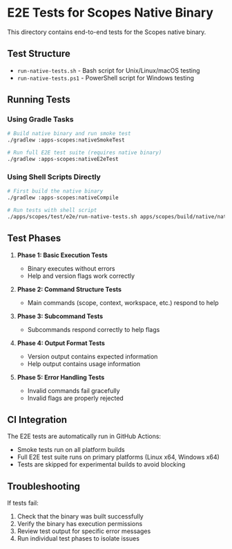 # E2E Tests for Scopes Native Binary

This directory contains end-to-end tests for the Scopes native binary.

## Test Structure

- `run-native-tests.sh` - Bash script for Unix/Linux/macOS testing
- `run-native-tests.ps1` - PowerShell script for Windows testing

## Running Tests

### Using Gradle Tasks

```bash
# Build native binary and run smoke test
./gradlew :apps-scopes:nativeSmokeTest

# Run full E2E test suite (requires native binary)
./gradlew :apps-scopes:nativeE2eTest
```

### Using Shell Scripts Directly

```bash
# First build the native binary
./gradlew :apps-scopes:nativeCompile

# Run tests with shell script
./apps/scopes/test/e2e/run-native-tests.sh apps/scopes/build/native/nativeCompile/scopes
```

## Test Phases

1. **Phase 1: Basic Execution Tests**
   - Binary executes without errors
   - Help and version flags work correctly

2. **Phase 2: Command Structure Tests**
   - Main commands (scope, context, workspace, etc.) respond to help

3. **Phase 3: Subcommand Tests**
   - Subcommands respond correctly to help flags

4. **Phase 4: Output Format Tests**
   - Version output contains expected information
   - Help output contains usage information

5. **Phase 5: Error Handling Tests**
   - Invalid commands fail gracefully
   - Invalid flags are properly rejected

## CI Integration

The E2E tests are automatically run in GitHub Actions:
- Smoke tests run on all platform builds
- Full E2E test suite runs on primary platforms (Linux x64, Windows x64)
- Tests are skipped for experimental builds to avoid blocking

## Troubleshooting

If tests fail:
1. Check that the binary was built successfully
2. Verify the binary has execution permissions
3. Review test output for specific error messages
4. Run individual test phases to isolate issues
